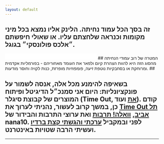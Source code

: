 ```yaml
---
layout: default
---
```


## זה בסך הכל עמוד נחיתה. הלינק אליו נמצא בכל מיני מקומות וכנראה שלחצתם עליו. או שאולי חיפשתם ״אלכס פולונסקי״ בגוגל.
<iframe allowtransparency="true" frameborder="0" scrolling="no" src="//platform.twitter.com/widgets/follow_button.html?screen_name=alexpo&lang=he&show_count=false" style="width:300px; height:20px;"></iframe>
## המטרה של רוב עמודי הנחיתה מהסוג הזה היא להוות הצהרת קיום ולפאר את העומד מאחוריהם - בפורמליות אקדמית ומרוחקת או בסחבקיות נוטפת זיעה, פומפוזיות מופרזת, כנות לקויה וחוסר מודעות. ##

## בשאיפה להימנע מכל אלה, אנסה לשמור על פונקציונליות: היום אני סמנכ״ל הדיגיטל ופיתוח המוצרים של קבוצת סיגלר (Time Out, [את](http://atmag.co.il/) ועוד). קודם כן, במשך קרוב לעשור, נהניתי לערוך את [Time Out תל אביב](http://timeout.co.il/), [וואלה! תרבות](http://e.walla.co.il/) ואת ערוצי התרבות והבידור של nana10. לפני ובמקביל [ערכתי והגשתי קצת ברדיו](http://www.106fm.co.il/tags/events/%D7%AA%D7%90%20%D7%9B%D7%A4%D7%A4%D7%95%D7%AA/1#page-/programs/78/tracks) ועשיתי הרבה שטויות באינטרנט. ##

<hr>

[^1]: אני לא אלכס פולונסקי השחקן, [זה מישהו אחר](http://www.zohar-agency.com/actor/%D7%90%D7%9C%D7%9B%D7%A1-%D7%A4%D7%95%D7%9C%D7%95%D7%A0%D7%A1%D7%A7%D7%99/)